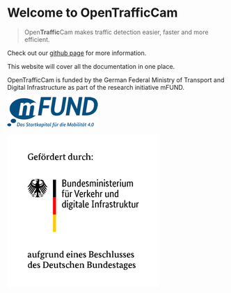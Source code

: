 # Welcome to OpenTrafficCam

> Open**Traffic**Cam makes traffic detection easier, faster and more efficient.

Check out our [github page](https://github.com/OpenTrafficCam) for more information.

This website will cover all the documentation in one place.

OpenTrafficCam is funded by the German Federal Ministry of Transport and Digital Infrastructure as part of the research initiative mFUND.

![mFUND](mFUND_Logo_Claim_sRGB.PNG)

![German Federal Ministry of Transport and Digital Infrastructure](BMVI_Fz_2017_WebSVG_de.svg)
